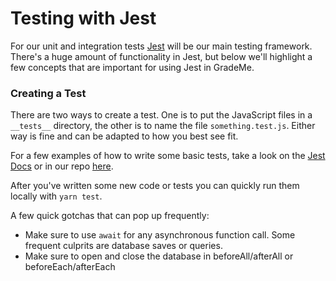 # Testing with Jest

For our unit and integration tests [Jest](https://facebook.github.io/jest/) will be our main testing framework. There's a huge amount of functionality in Jest, but below we'll highlight a few concepts that are important for using Jest in GradeMe.

### Creating a Test

There are two ways to create a test. One is to put the JavaScript files in a `__tests__` directory, the other is to name the file `something.test.js`. Either way is fine and can be adapted to how you best see fit.

For a few examples of how to write some basic tests, take a look on the [Jest Docs](https://facebook.github.io/jest/docs/en/getting-started.html) or in our repo [here](example).

After you've written some new code or tests you can quickly run them locally with `yarn test`.

A few quick gotchas that can pop up frequently:

- Make sure to use `await` for any asynchronous function call. Some frequent culprits are database saves or queries.
- Make sure to open and close the database in beforeAll/afterAll or beforeEach/afterEach
